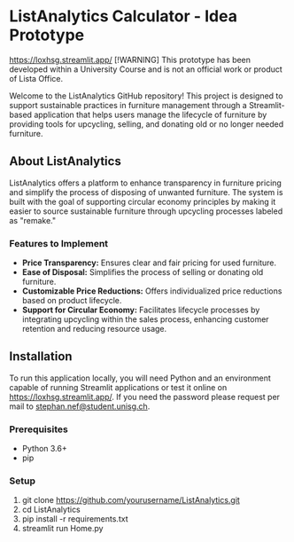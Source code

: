 # ListAnalytics Calculator - Idea Prototype
https://loxhsg.streamlit.app/
[!WARNING]
This prototype has been developed within a University Course and is not an official work or product of Lista Office.


Welcome to the ListAnalytics GitHub repository! 
This project is designed to support sustainable practices in furniture management through a Streamlit-based application that helps users manage the lifecycle of furniture by providing tools for upcycling, selling, and donating old or no longer needed furniture.

## About ListAnalytics

ListAnalytics offers a platform to enhance transparency in furniture pricing and simplify the process of disposing of unwanted furniture. 
The system is built with the goal of supporting circular economy principles by making it easier to source sustainable furniture through upcycling processes labeled as "remake."

### Features to Implement

- **Price Transparency:** Ensures clear and fair pricing for used furniture.
- **Ease of Disposal:** Simplifies the process of selling or donating old furniture.
- **Customizable Price Reductions:** Offers individualized price reductions based on product lifecycle.
- **Support for Circular Economy:** Facilitates lifecycle processes by integrating upcycling within the sales process, enhancing customer retention and reducing resource usage.

## Installation

To run this application locally, you will need Python and an environment capable of running Streamlit applications or test it online on https://loxhsg.streamlit.app/.
If you need the password please request per mail to stephan.nef@student.unisg.ch.

### Prerequisites

- Python 3.6+
- pip

### Setup

1. git clone https://github.com/yourusername/ListAnalytics.git
2. cd ListAnalytics
3. pip install -r requirements.txt
4. streamlit run Home.py


